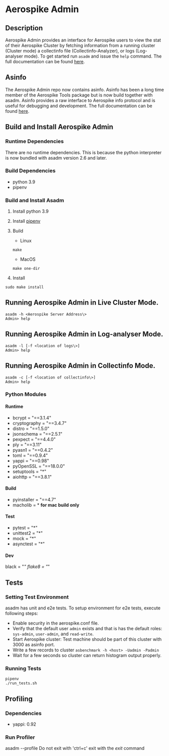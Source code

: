 # Aerospike Admin

## Description
Aerospike Admin provides an interface for Aerospike users to view the stat
of their Aerospike Cluster by fetching information from a running cluster (Cluster mode) 
a collectinfo file (Collectinfo-Analyzer), or logs (Log-analyser mode).
To get started run `asadm` and issue the `help` command. The
full documentation can be found [here](https://docs.aerospike.com/tools/asadm).

## Asinfo
The Aerospike Admin repo now contains asinfo. Asinfo has been a long time member of the
Aerospike Tools package but is now build together with asadm. Asinfo provides a raw
interface to Aerospike info protocol and is useful for debugging and development. The
full documentation can be found [here](https://docs.aerospike.com/tools/asinfo).

## Build and Install Aerospike Admin
### Runtime Dependencies
There are no runtime dependencies.  This is because the python interpreter is now 
bundled with asadm version 2.6 and later.

### Build Dependencies
- python 3.9
- pipenv

### Build and Install Asadm
1. Install python 3.9
2. Install [pipenv](https://pypi.org/project/pipenv/)
3. Build
    - Linux
    ```
    make
    ```
    - MacOS
    ```
    make one-dir
    ```

4. Install
```
sudo make install
```
## Running Aerospike Admin in Live Cluster Mode.
```
asadm -h <Aerospike Server Address\>
Admin> help
```

## Running Aerospike Admin in Log-analyser Mode.
```
asadm -l [-f <location of logs\>]
Admin> help
```

## Running Aerospike Admin in Collectinfo Mode.
```
asadm -c [-f <location of collectinfo\>]
Admin> help
```


### Python Modules
#### Runtime
- bcrypt = "==3.1.4"
- cryptography = "==3.4.7"
- distro = "==1.5.0"
- jsonschema = "==2.5.1"
- pexpect = "==4.4.0"
- ply = "==3.11"
- pyasn1 = "==0.4.2"
- toml = "==0.9.4"
- yappi = "==0.98"
- pyOpenSSL = "==18.0.0"
- setuptools = "*"
- aiohttp = "==3.8.1"


#### Build
- pyinstaller = "==4.7"
- macholib = * **for mac build only**

#### Test
- pytest = "*"
- unittest2 = "*"
- mock = "*"
- asynctest = "*"

#### Dev
black = "*"
flake8 = "*"

## Tests

### Setting Test Environment
asadm has unit and e2e tests. To setup environment for e2e tests, execute following steps:
- Enable security in the aerospike.conf file.
- Verify that the default user `admin` exists and that is has the default roles: `sys-admin`, `user-admin`, and `read-write`. 
- Start Aerospike cluster: Test machine should be part of this cluster with 3000 as asinfo port.
- Write a few records to cluster `asbenchmark -h <host> -Uadmin -Padmin`
- Wait for a few seconds so cluster can return histogram output properly.

### Running Tests
```
pipenv
./run_tests.sh
```

## Profiling
### Dependencies
- yappi: 0.92

### Run Profiler
asadm --profile
Do not exit with 'ctrl+c' exit with the *exit* command
